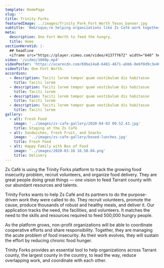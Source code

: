 ```yaml
---
template: HomePage
slug: ''
title: Trinity Forks
featuredImage: ../images/Trinity_Park_Fort_Worth_Texas_banner.jpg
subtitle: 'We&rsquo;re helping organizations like Zs Café work together with the best non-profits in Fort Worth to feed the hungry'
meta:
  description: One Fort Worth to feed the hungry.
  title: Home
sectionHeroVid: |-
  ## headline
  <iframe src="https://player.vimeo.com/video/413777672" width="640" height="360" frameBorder="0" allow="autoplay; fullScreen" allowFullScreen></iframe>
video: '/video/1080p.mp4'
videoPoster: 'https://ucarecdn.com/69ba14a8-6481-4671-abb6-0e6f0d9c3e46/'
videoTitle: One Fort Worth.
accordion:
  - description: Taciti lorem tempor quam vestibulum dis habitasse
    title: Taciti lorem
  - description: Taciti lorem tempor quam vestibulum dis habitasse
    title: Taciti lorem
  - description: Taciti lorem tempor quam vestibulum dis habitasse
    title: Taciti lorem
  - description: Taciti lorem tempor quam vestibulum dis habitasse
    title: Taciti lorem
gallery:
  - alt: Fresh Food
    image: '../images/zs-cafe-gallery/2020-04-03 09.52.43.jpg'
    title: Staging at the Zs Café
  - alt: Sandwiches, Fresh Fruit, and Snacks
    image: '../images/zs-cafe-gallery/boxed-lunches.jpg'
    title: Fresh Food
  - alt: Happy Family with Box of Food
    image: '../images/2020-03-16 16.50.04.png'
    title: Delivery
---
```

Zs Café is using the Trinity Forks platform to track the growing food insecurity problem, recruit volunteers, and organize food delivery. They are great people doing great things &mdash; one vision to feed Tarrant county with our abundant resources and talents.

Trinity Forks wants to help Zs Café and its partners to do the purpose-driven work they were called to do. They recruit volunteers, promote the cause, produce thousands of robust and healthy meals, and deliver it. Our application tracks the need, the facilities, and volunteers. It matches the need to the skills and resources required to feed 500,000 hungry people. 

As the platform grows, non-profit organizations will be able to coordinate cooperative efforts and share responsibility. Together, they are managing the acute problem of food insecurity. As their work evolves, they will sustain the effort by reducing chronic food hunger.

Trinity Forks provides an essential tool to help organizations across Tarrant county, the largest county in the country, to lead the way, reduce overlapping work, and coordinate with each other.
